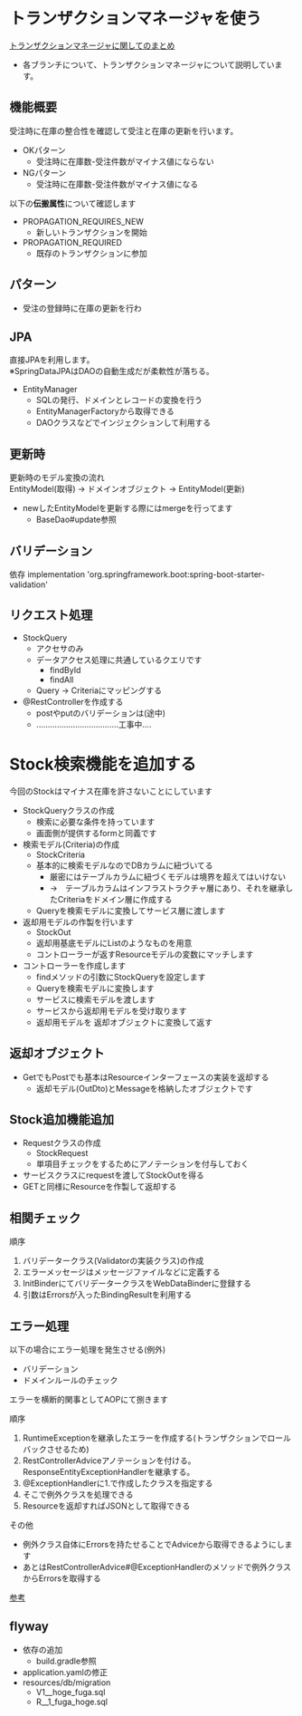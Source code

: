 # トランザクションマネージャを使う

[トランザクションマネージャに関してのまとめ](https://volkruss.com/?p=2420)

* 各ブランチについて、トランザクションマネージャについて説明しています。

## 機能概要

受注時に在庫の整合性を確認して受注と在庫の更新を行います。
* OKパターン
  * 受注時に在庫数-受注件数がマイナス値にならない
* NGパターン
  * 受注時に在庫数-受注件数がマイナス値になる
  

以下の**伝搬属性**について確認します

* PROPAGATION_REQUIRES_NEW
  * 新しいトランザクションを開始
* PROPAGATION_REQUIRED
  * 既存のトランザクションに参加

## パターン

* 受注の登録時に在庫の更新を行わ

## JPA

直接JPAを利用します。  
※SpringDataJPAはDAOの自動生成だが柔軟性が落ちる。

* EntityManager
  * SQLの発行、ドメインとレコードの変換を行う
  * EntityManagerFactoryから取得できる
  * DAOクラスなどでインジェクションして利用する
  
## 更新時

更新時のモデル変換の流れ  
EntityModel(取得) → ドメインオブジェクト → EntityModel(更新)

* newしたEntityModelを更新する際にはmergeを行ってます
  * BaseDao#update参照

## バリデーション

依存
implementation 'org.springframework.boot:spring-boot-starter-validation'


## リクエスト処理

* StockQuery
  * アクセサのみ
  * データアクセス処理に共通しているクエリです
    * findById
    * findAll
  * Query → Criteriaにマッピングする
* @RestControllerを作成する
  * postやputのバリデーションは(途中)
  * ....................................工事中....

# Stock検索機能を追加する

今回のStockはマイナス在庫を許さないことにしています

* StockQueryクラスの作成
  * 検索に必要な条件を持っています
  * 画面側が提供するformと同義です
* 検索モデル(Criteria)の作成
  * StockCriteria
  * 基本的に検索モデルなのでDBカラムに紐づいてる
    * 厳密にはテーブルカラムに紐づくモデルは境界を超えてはいけない
    * →　テーブルカラムはインフラストラクチャ層にあり、それを継承したCriteriaをドメイン層に作成する
  * Queryを検索モデルに変換してサービス層に渡します
* 返却用モデルの作製を行います
  * StockOut
  * 返却用基底モデルにList<T extends DTO>のようなものを用意
  * コントローラーが返すResourceモデルの変数にマッチします
* コントローラーを作成します
  * findメソッドの引数にStockQueryを設定します
  * Queryを検索モデルに変換します
  * サービスに検索モデルを渡します
  * サービスから返却用モデルを受け取ります
  * 返却用モデルを 返却オブジェクトに変換して返す

## 返却オブジェクト

* GetでもPostでも基本はResourceインターフェースの実装を返却する
  * 返却モデル(OutDto)とMessageを格納したオブジェクトです

## Stock追加機能追加

* Requestクラスの作成
  * StockRequest
  * 単項目チェックをするためにアノテーションを付与しておく
* サービスクラスにrequestを渡してStockOutを得る
* GETと同様にResourceを作製して返却する

## 相関チェック

順序

1. バリデータークラス(Validatorの実装クラス)の作成
2. エラーメッセージはメッセージファイルなどに定義する
3. InitBinderにてバリデータークラスをWebDataBinderに登録する
4. 引数はErrorsが入ったBindingResultを利用する

## エラー処理

以下の場合にエラー処理を発生させる(例外)

* バリデーション
* ドメインルールのチェック

エラーを横断的関事としてAOPにて捌きます

順序

1. RuntimeExceptionを継承したエラーを作成する(トランザクションでロールバックさせるため)
2. RestControllerAdviceアノテーションを付ける。ResponseEntityExceptionHandlerを継承する。
3. @ExceptionHandlerに1.で作成したクラスを指定する
4. そこで例外クラスを処理できる
5. Resourceを返却すればJSONとして取得できる

その他

* 例外クラス自体にErrorsを持たせることでAdviceから取得できるようにします
* あとはRestControllerAdvice#@ExceptionHandlerのメソッドで例外クラスからErrorsを取得する


[参考](https://volkruss.com/?p=1557)

## flyway

* 依存の追加
  * build.gradle参照
* application.yamlの修正
* resources/db/migration
  * V1__hoge_fuga.sql
  * R__1_fuga_hoge.sql


